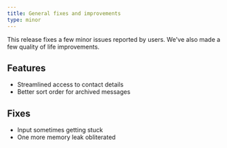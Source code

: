 ```yaml
---
title: General fixes and improvements
type: minor
---
```


This release fixes a few minor issues reported by users. We've also made a few quality of life improvements.

## Features

* Streamlined access to contact details
* Better sort order for archived messages

## Fixes

* Input sometimes getting stuck
* One more memory leak obliterated
